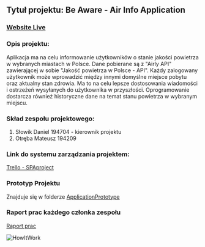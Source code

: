 ## Tytuł projektu: Be Aware - Air Info Application

### [Website Live](https://kkasztann.github.io/BeAwareAirInfoApplication/)

### Opis projektu:
  Aplikacja ma na celu informowanie użytkowników o stanie jakości powietrza w wybranych miastach w Polsce. Dane pobierane są z "Airly API" zawierającej w sobie "Jakość powietrza w Polsce - API". Każdy zalogowany użytkownik może wprowadzić między innymi domyślne miejsce pobytu oraz aktualny stan zdrowia. Ma to na celu lepsze dostosowania wiadomości i ostrzeżeń wysyłanych do użytkownika w przyszłości. Oprogramowanie dostarcza również historyczne dane na temat stanu powietrza w wybranym miejscu.

### Skład zespołu projektowego:

1. Słowik Daniel 194704 - kierownik projektu
2. Otręba Mateusz 194209

### Link do systemu zarządzania projektem:
[Trello - SPAproject](https://trello.com/b/fFfcexlA/beawareairinfoapplication)

### Prototyp Projektu
  Znajduje się w folderze [ApplicationPrototype](https://github.com/kkasztann/BeAwareAirInfoApplication/tree/master/ApplicationPrototype)
  
### Raport prac każdego członka zespołu
  [Raport prac](https://docs.google.com/spreadsheets/d/1q2fU5GP4lZvmuYyWWzbNR2TBnqlo3yuleFN-M0qmZdQ/edit?usp=sharing)
  
  ![HowItWork](https://github.com/kkasztann/BeAwareAirInfoApplication/blob/master/howItWork.gif)
